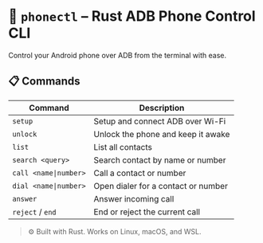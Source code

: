 # 📱 `phonectl` – Rust ADB Phone Control CLI

Control your Android phone over ADB from the terminal with ease.

## 📋 Commands

| Command                     | Description                                     |
|----------------------------|-------------------------------------------------|
| `setup`                    | Setup and connect ADB over Wi-Fi                |
| `unlock`                   | Unlock the phone and keep it awake              |
| `list`                     | List all contacts                               |
| `search <query>`           | Search contact by name or number                |
| `call <name\|number>`      | Call a contact or number                        |
| `dial <name\|number>`      | Open dialer for a contact or number             |
| `answer`                   | Answer incoming call                            |
| `reject` / `end`           | End or reject the current call                  |

> ⚙️ Built with Rust. Works on Linux, macOS, and WSL.
